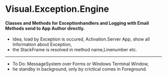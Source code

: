 # Visual.Exception.Engine
#### Classes and Methods for Exceptionhandlers and Logging with Email Methods send to App Author directly.
- Idea, load by Exception is occured, Activation.Server App, show all Information about Exception,
- the StackFrame is resolved in method name,Linenumber etc.
----
- To Do: MessageSystem over Forms or Windows Terminal Window, 
- he standby in background, only by crictical comes in Foreground.
